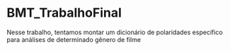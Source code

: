 # BMT_TrabalhoFinal

Nesse trabalho, tentamos montar um dicionário de polaridades específico para análises de determinado gênero de filme
